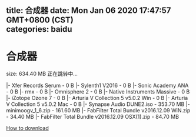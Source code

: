 
title: 合成器
date: Mon Jan 06 2020 17:47:57 GMT+0800 (CST)    
categories: baidu
---

# 合成器
size: 634.40 MB
 正在跳转中...
 
|- Xfer Records Serum - 0 B
|- Sylenth1 V2016 - 0 B
|- Sonic Academy ANA - 0 B
|- rmx - 0 B
|- Omnisphere 2 - 0 B
|- Native Instruments Massive - 0 B
|- iZotope Ozone 7 - 0 B
|- Arturia V Collection 5 v5.0.2 Win - 0 B
|- Arturia V Collection 5 v5.0.2 Mac - 0 B
|- Synapse Audio DUNE2.iso - 353.70 MB
|- minimoogv_1_6.zip - 161.60 MB
|- FabFilter Total Bundle v2016.12.09 WiN.zip - 34.40 MB
|- FabFilter Total Bundle v2016.12.09 OSX(1).zip - 84.70 MB

[How to download](https://bpcam.bemobtrk.com/go/2ceec3aa-1ca2-46d6-b9ff-aaa5c184517c?jno=5395)